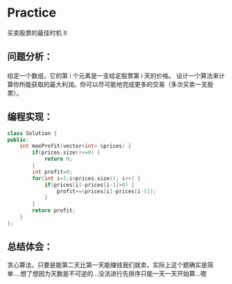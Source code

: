 # Practice
买卖股票的最佳时机 II
## 问题分析：
#### 
给定一个数组，它的第 i 个元素是一支给定股票第 i 天的价格。
设计一个算法来计算你所能获取的最大利润。你可以尽可能地完成更多的交易（多次买卖一支股票）。
## 编程实现：
```C++
class Solution {
public:
    int maxProfit(vector<int> &prices) {
        if(prices.size()<=0) {
            return 0;
        }
        int profit=0;
        for(int i=1;i<prices.size(); i++) {
            if(prices[i]-prices[i-1]>0) {
                profit+=(prices[i]-prices[i-1]);
            }
        }
        return profit;
    }
};
```
## 总结体会：
贪心算法，只要是能第二天比第一天能赚钱我们就卖，实际上这个题确实是简单....想了想因为天数是不可逆的...没法进行先排序只能一天一天开始算...嗯
